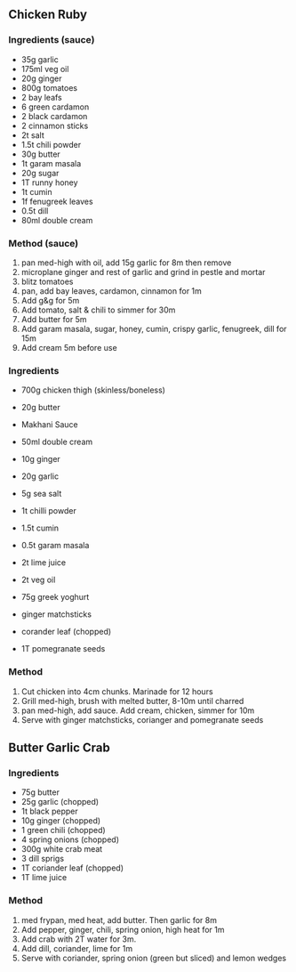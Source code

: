 ## Chicken Ruby

### Ingredients (sauce)

- 35g garlic
- 175ml veg oil
- 20g ginger
- 800g tomatoes
- 2 bay leafs
- 6 green cardamon
- 2 black cardamon
- 2 cinnamon sticks
- 2t salt
- 1.5t chili powder
- 30g butter
- 1t garam masala
- 20g sugar
- 1T runny honey
- 1t cumin
- 1f fenugreek leaves
- 0.5t dill
- 80ml double cream

### Method (sauce)

1. pan med-high with oil, add 15g garlic for 8m then remove
2. microplane ginger and rest of garlic and grind in pestle and mortar
3. blitz tomatoes
4. pan, add bay leaves, cardamon, cinnamon for 1m
5. Add g&g for 5m
6. Add tomato, salt & chili to simmer for 30m
7. Add butter for 5m
8. Add garam masala, sugar, honey, cumin, crispy garlic, fenugreek, dill for 15m
9. Add cream 5m before use

### Ingredients

- 700g chicken thigh (skinless/boneless)
- 20g butter
- Makhani Sauce
- 50ml double cream

- 10g ginger
- 20g garlic
- 5g sea salt
- 1t chilli powder
- 1.5t cumin
- 0.5t garam masala
- 2t lime juice
- 2t veg oil
- 75g greek yoghurt

- ginger matchsticks
- corander leaf (chopped)
- 1T pomegranate seeds

### Method

1. Cut chicken into 4cm chunks. Marinade for 12 hours
2. Grill med-high, brush with melted butter, 8-10m until charred
3. pan med-high, add sauce. Add cream, chicken, simmer for 10m
4. Serve with ginger matchsticks, corianger and pomegranate seeds

## Butter Garlic Crab

### Ingredients

- 75g butter
- 25g garlic (chopped)
- 1t black pepper
- 10g ginger (chopped)
- 1 green chili (chopped)
- 4 spring onions (chopped)
- 300g white crab meat
- 3 dill sprigs
- 1T coriander leaf (chopped)
- 1T lime juice

### Method

1. med frypan, med heat, add butter. Then garlic for 8m
2. Add pepper, ginger, chili, spring onion, high heat for 1m
3. Add crab with 2T water for 3m.
4. Add dill, coriander, lime for 1m
5. Serve with coriander, spring onion (green but sliced) and lemon wedges
